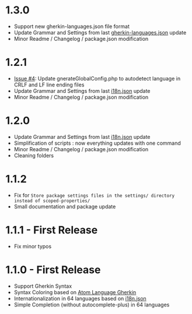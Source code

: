 # 1.3.0

  * Support new gherkin-languages.json file format
  * Update Grammar and Settings from last [gherkin-languages.json](https://github.com/cucumber/gherkin/blob/master/gherkin-languages.json) update
  * Minor Readme / Changelog / package.json modification

# 1.2.1

  * [Issue #4](https://github.com/mackoj/language-gherkin-i18n/issues/4): Update gnerateGlobalConfig.php to autodetect language in CRLF and LF line ending files 
  * Update Grammar and Settings from last  [i18n.json](https://github.com/cucumber/gherkin/blob/master/lib/gherkin/i18n.json) update
  * Minor Readme / Changelog / package.json modification

# 1.2.0

  * Update Grammar and Settings from last  [i18n.json](https://github.com/cucumber/gherkin/blob/master/lib/gherkin/i18n.json) update
  * Simplification of scripts : now everything updates with one command
  * Minor Readme / Changelog / package.json modification
  * Cleaning folders

# 1.1.2

  * Fix for `Store package settings files in the settings/ directory instead of scoped-properties/`
  * Small documentation and package update

# 1.1.1 - First Release

  * Fix minor typos

# 1.1.0 - First Release

  * Support Gherkin Syntax
  * Syntax Coloring based on [Atom Language Gherkin](https://github.com/gigapixel/atom-language-gherkin)
  * Internationalization in 64 languages based on [i18n.json](https://github.com/cucumber/gherkin/blob/master/lib/gherkin/i18n.json)
  * Simple Completion (without autocomplete-plus) in 64 languages
